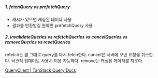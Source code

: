 
##### 1. fetchQuery vs prefetchQuery

- 캐시가 있으면 캐싱된 데이터 사용
- 결과를 반환받길 원하면 prefetchQuery 사용

##### 2. invalidateQueries vs refetchQueries vs cancelQueries vs removeQueries vs resetQueries

refetch는 말 그대로 query를 다시 fetch한다.
cancel은 서버에 보낸 요청을 취소한다. 낙관적 업데이트 사용시 이용 가능하다.
remove는 캐싱된 데이터를 지운다.







[QueryClient | TanStack Query Docs](https://tanstack.com/query/v5/docs/reference/QueryClient)
